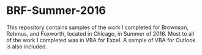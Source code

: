 # BRF-Summer-2016

This repository contains samples of the work I completed for Brownson, Rehmus, and Foxworth, located in Chicago, in Summer of 2016. Most to all of the work I completed was in VBA for Excel. A sample of VBA for Outlook is also included.
